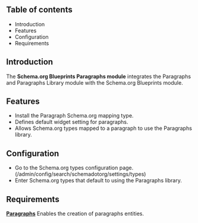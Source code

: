 Table of contents
-----------------

* Introduction
* Features
* Configuration
* Requirements

Introduction
------------

The **Schema.org Blueprints Paragraphs module** integrates the Paragraphs
and Paragraphs Library module with the Schema.org Blueprints module.


Features
--------

- Install the Paragraph Schema.org mapping type.
- Defines default widget setting for paragraphs.
- Allows Schema.org types mapped to a paragraph to use the Paragraphs library.


Configuration
-------------

- Go to the Schema.org types configuration page.
  (/admin/config/search/schemadotorg/settings/types)
- Enter Schema.org types that default to using the Paragraphs library.


Requirements
------------

**[Paragraphs](https://www.drupal.org/project/paragraphs)**
Enables the creation of paragraphs entities.
